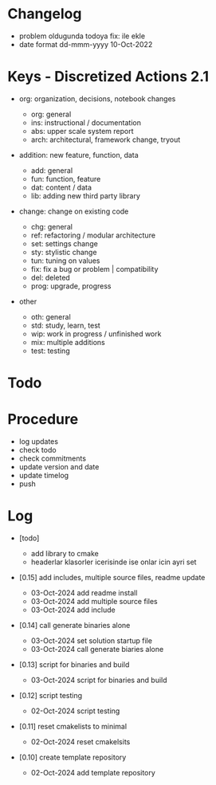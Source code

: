 # Changelog
- problem oldugunda todoya fix: ile ekle
- date format dd-mmm-yyyy 10-Oct-2022

# Keys - Discretized Actions 2.1
- org: organization, decisions, notebook changes
    - org: general
    - ins: instructional / documentation
    - abs: upper scale system report
    - arch: architectural, framework change, tryout

- addition: new feature, function, data
    - add: general
    - fun: function, feature
    - dat: content / data
    - lib: adding new third party library

- change: change on existing code
    - chg: general
    - ref: refactoring / modular architecture
    - set: settings change
    - sty: stylistic change
    - tun: tuning on values
    - fix: fix a bug or problem | compatibility
    - del: deleted
    - prog: upgrade, progress

- other
    - oth: general
    - std: study, learn, test
    - wip: work in progress / unfinished work
    - mix: multiple additions
    - test: testing

# Todo

# Procedure
- log updates
- check todo
- check commitments
- update version and date
- update timelog
- push

# Log 
- [todo]
    - add library to cmake
    - headerlar klasorler icerisinde ise onlar icin ayri set

- [0.15] add includes, multiple source files, readme update
    - 03-Oct-2024 add readme install
    - 03-Oct-2024 add multiple source files
    - 03-Oct-2024 add include

- [0.14] call generate binaries alone
    - 03-Oct-2024 set solution startup file 
    - 03-Oct-2024 call generate biaries alone

- [0.13] script for binaries and build
    - 03-Oct-2024 script for binaries and build

- [0.12] script testing
    - 02-Oct-2024 script testing

- [0.11] reset cmakelists to minimal
    - 02-Oct-2024 reset cmakelsits

- [0.10] create template repository
    - 02-Oct-2024 add template repository

